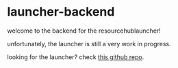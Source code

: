 # launcher-backend

welcome to the backend for the resourcehublauncher!

unfortunately, the launcher is still a very work in progress.

looking for the launcher? check [this github repo](https://github.com/desktopgooseunofficial/launcher).

